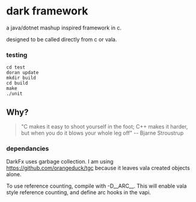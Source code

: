 # dark framework

a java/dotnet mashup inspired framework in c.

designed to be called directly from c or vala.

### testing

    cd test
    doran update
    mkdir build
    cd build
    make
    ./unit

## Why?
> "C makes it easy to shoot yourself in the foot; C++ makes it harder, but when you do it blows your whole leg off" -- Bjarne Stroustrup


### dependancies
DarkFx uses garbage collection. I am using https://github.com/orangeduck/tgc
because it leaves vala created objects alone.

To use reference counting, compile with -D__ARC__. This will enable vala style reference counting, and define arc hooks in the vapi.